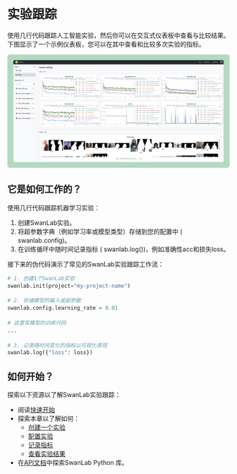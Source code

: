 # 实验跟踪

使用几行代码跟踪人工智能实验，然后你可以在交互式仪表板中查看与比较结果。  
下图显示了一个示例仪表板，您可以在其中查看和比较多次实验的指标。

![](/assets/swanlab-overview.png)

## 它是如何工作的？

使用几行代码跟踪机器学习实验：

1. 创建SwanLab实验。
2. 将超参数字典（例如学习率或模型类型）存储到您的配置中 ( swanlab.config)。
3. 在训练循环中随时间记录指标 ( swanlab.log())，例如准确性acc和损失loss。

接下来的伪代码演示了常见的SwanLab实验跟踪工作流：

```python
# 1. 创建1个SwanLab实验
swanlab.init(project="my-project-name")

# 2. 存储模型的输入或超参数
swanlab.config.learning_rate = 0.01

# 这里写模型的训练代码
...

# 3. 记录随时间变化的指标以可视化表现
swanlab.log({"loss": loss})
```

## 如何开始？

探索以下资源以了解SwanLab实验跟踪：

- 阅读[快速开始](/zh/guide_cloud/general/quick-start)
- 探索本章以了解如何：
  - [创建一个实验](/zh/guide_cloud/experiment_track/create-experiment)
  - [配置实验](/zh/guide_cloud/experiment_track/set-experiment-config.md)
  - [记录指标](/zh/guide_cloud/experiment_track/log-experiment-metric.md)
  - [查看实验结果](/zh/guide_cloud/experiment_track/view-result.md)
- 在[API文档](/zh/api/api-index)中探索SwanLab Python 库。
